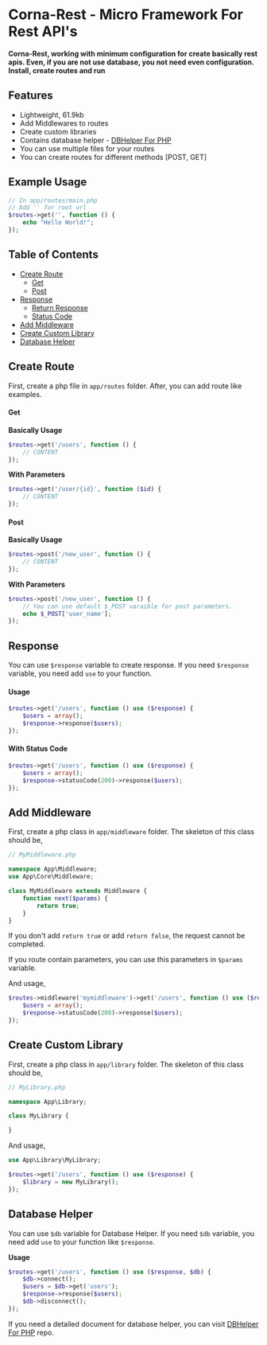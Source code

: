 # Corna-Rest - Micro Framework For Rest API's

**Corna-Rest, working with minimum configuration for create basically rest apis. Even, if you are not use database, you not need even configuration. Install, create routes and run**

## Features
- Lightweight, 61.9kb
- Add Middlewares to routes
- Create custom libraries
- Contains database helper - [DBHelper For PHP](https://github.com/batinmustu/dbhelper-for-php)
- You can use multiple files for your routes
- You can create routes for different methods [POST, GET]

## Example Usage

```php
// In app/routes/main.php
// Add '' for root url
$routes->get('', function () {
    echo "Hello World!";
});
```

## Table of Contents

  * [Create Route](#create-route)
    * [Get](#get)
    * [Post](#post)
  * [Response](#response)
    * [Return Response](#usage)
    * [Status Code](#with-status-code)
  * [Add Middleware](#add-middleware)
  * [Create Custom Library](#create-custom-library)
  * [Database Helper](#database-helper)

## Create Route
First, create a php file in `app/routes` folder. After, you can add route like examples.

#### Get
**Basically Usage**
```php
$routes->get('/users', function () {
    // CONTENT
});
```

**With Parameters**
```php
$routes->get('/user/{id}', function ($id) {
    // CONTENT
});
```

#### Post
**Basically Usage**
```php
$routes->post('/new_user', function () {
    // CONTENT
});
```

**With Parameters**
```php
$routes->post('/new_user', function () {
    // You can use default $_POST varaible for post parameters.
    echo $_POST['user_name'];
});
```

## Response
You can use `$response` variable to create response. If you need `$response` variable, you need add `use` to your function.

#### Usage
```php
$routes->get('/users', function () use ($response) {
    $users = array();
    $response->response($users);
});
```
#### With Status Code
```php
$routes->get('/users', function () use ($response) {
    $users = array();
    $response->statusCode(200)->response($users);
});
```

## Add Middleware
First, create a php class in `app/middleware` folder. The skeleton of this class should be,


```php
// MyMiddleware.php

namespace App\Middleware;
use App\Core\Middleware;

class MyMiddleware extends Middleware {
    function next($params) {
        return true;
    }
}
```
If you don't add `return true` or add `return false`, the request cannot be completed.

If you route contain parameters, you can use this parameters in `$params` variable.

And usage,
```php
$routes->middleware('mymiddleware')->get('/users', function () use ($response) {
    $users = array();
    $response->statusCode(200)->response($users);
});
```

## Create Custom Library

First, create a php class in `app/library` folder. The skeleton of this class should be,

```php
// MyLibrary.php

namespace App\Library;

class MyLibrary {

}
```
And usage,

```php
use App\Library\MyLibrary;

$routes->get('/users', function () use ($response) {
    $library = new MyLibrary();
});
```

## Database Helper
You can use `$db` variable for Database Helper. If you need `$db` variable, you need add `use` to your function like `$response`.

**Usage**
```php
$routes->get('/users', function () use ($response, $db) {
    $db->connect();
    $users = $db->get('users');
    $response->response($users);
    $db->disconnect();
});
```

If you need a detailed document for database helper, you can visit [DBHelper For PHP](https://github.com/batinmustu/dbhelper-for-php) repo.